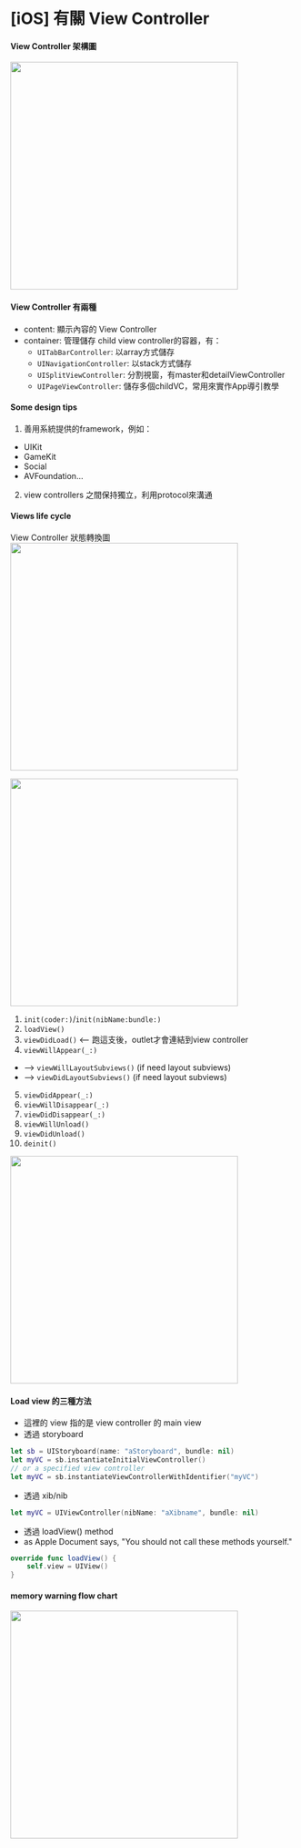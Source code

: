 # [iOS] 有關 View Controller

#### View Controller 架構圖

<img src="https://developer.apple.com/library/ios/featuredarticles/ViewControllerPGforiPhoneOS/Art/VCPG_ControllerHierarchy_fig_1-1_2x.png" style="width: 400px">

#### View Controller 有兩種
- content: 顯示內容的 View Controller
- container: 管理儲存 child view controller的容器，有：
  + `UITabBarController`: 以array方式儲存
  + `UINavigationController`: 以stack方式儲存
  + `UISplitViewController`: 分割視窗，有master和detailViewController
  + `UIPageViewController`: 儲存多個childVC，常用來實作App導引教學


#### Some design tips
1. 善用系統提供的framework，例如：
  - UIKit
  - GameKit
  - Social
  - AVFoundation...

2. view controllers 之間保持獨立，利用protocol來溝通

#### Views life cycle

View Controller 狀態轉換圖
<img src="https://developer.apple.com/library/ios/documentation/UIKit/Reference/UIViewController_Class/Art/UIViewController%20Class%20Reference_2x.png" style="width: 400px">

<img src="http://cg2010studio.files.wordpress.com/2013/05/uiviewcontroller-lifecycle.jpg" style="width: 400px">

1. `init(coder:)`/`init(nibName:bundle:)`
2. `loadView()`
3. `viewDidLoad()` <-- 跑這支後，outlet才會連結到view controller
4. `viewWillAppear(_:)`
  - --> `viewWillLayoutSubviews()` (if need layout subviews)
  - --> `viewDidLayoutSubviews()`  (if need layout subviews)
5. `viewDidAppear(_:)`
6. `viewWillDisappear(_:)`
7. `viewDidDisappear(_:)`
8. `viewWillUnload()`
9. `viewDidUnload()`
10. `deinit()`

<img src="http://img.blog.csdn.net/20130621105945796?watermark/2/text/aHR0cDovL2Jsb2cuY3Nkbi5uZXQveHl6X2xtbg==/font/5a6L5L2T/fontsize/400/fill/I0JBQkFCMA==/dissolve/70/gravity/Center" style="width: 400px">

#### Load view 的三種方法
- 這裡的 view 指的是 view controller 的 main view
- 透過 storyboard

```swift
let sb = UIStoryboard(name: "aStoryboard", bundle: nil)
let myVC = sb.instantiateInitialViewController()
// or a specified view controller
let myVC = sb.instantiateViewControllerWithIdentifier("myVC")
```

- 透過 xib/nib

```swift
let myVC = UIViewController(nibName: "aXibname", bundle: nil)
```

- 透過 loadView() method
- as Apple Document says, "You should not call these methods yourself."

```swift
override func loadView() {
    self.view = UIView()
}
```

#### memory warning flow chart
<img src="http://img.blog.csdn.net/20141213112711915?watermark/2/text/aHR0cDovL2Jsb2cuY3Nkbi5uZXQvdTAxMzIzODc2OA==/font/5a6L5L2T/fontsize/400/fill/I0JBQkFCMA==/dissolve/70/gravity/Center" style="width: 400px">
